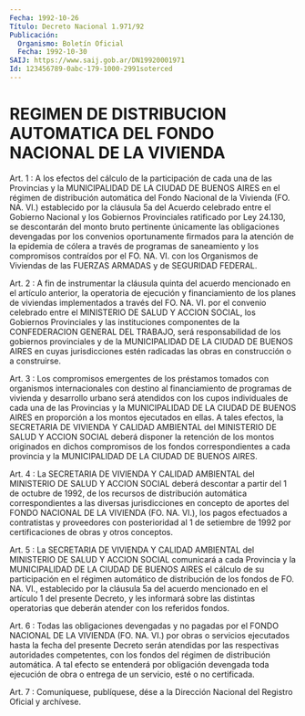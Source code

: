 ```yaml
---
Fecha: 1992-10-26
Título: Decreto Nacional 1.971/92
Publicación:
  Organismo: Boletín Oficial
  Fecha: 1992-10-30
SAIJ: https://www.saij.gob.ar/DN19920001971
Id: 123456789-0abc-179-1000-2991soterced
---
```

# REGIMEN DE DISTRIBUCION AUTOMATICA DEL FONDO NACIONAL DE LA VIVIENDA

<a id="1"></a>
Art. 1 : A los efectos del cálculo de la participación de cada una de  las  Provincias  y  la MUNICIPALIDAD DE LA CIUDAD DE BUENOS AIRES en el régimen de distribución  automática  del Fondo Nacional de  la  Vivienda (FO. NA. VI.) establecido por la cláusula  5a  del Acuerdo celebrado  entre  el  Gobierno  Nacional  y  los  Gobiernos Provinciales  ratificado  por Ley 24.130, se descontarán del  monto bruto pertinente únicamente  las  obligaciones  devengadas  por los convenios  oportunamente  firmados  para la atención de la epidemia de cólera a través de programas de saneamiento  y  los  compromisos contraídos  por  el FO. NA. VI. con los Organismos de Viviendas  de las FUERZAS ARMADAS y de SEGURIDAD FEDERAL.

<a id="2"></a>
Art.  2 : A fin de instrumentar la cláusula quinta del acuerdo mencionado en  el  artículo  anterior, la operatoria de ejecución y financiamiento de los planes de  viviendas  implementados  a través del  FO.  NA. VI. por el convenio celebrado entre el MINISTERIO  DE SALUD Y ACCION SOCIAL, los Gobiernos Provinciales y las instituciones  componentes de la CONFEDERACION GENERAL DEL TRABAJO, será  responsabilidad   de  los  gobiernos  provinciales  y  de  la MUNICIPALIDAD DE LA CIUDAD  DE BUENOS AIRES en cuyas jurisdicciones estén  radicadas  las  obras  en   construcción  o  a  construirse.

<a id="3"></a>
Art.  3  : Los compromisos emergentes de los préstamos tomados con organismos  internacionales  con  destino  al financiamiento de programas  de vivienda y desarrollo urbano será atendidos  con  los cupos individuales de cada una de las Provincias y la MUNICIPALIDAD  DE  LA  CIUDAD  DE  BUENOS AIRES en proporción a los montos  ejecutados  en ellas. A tales  efectos,  la  SECRETARIA  DE VIVIENDA Y CALIDAD AMBIENTAL  del  MINISTERIO  DE  SALUD  Y  ACCION SOCIAL  deberá  disponer  la  retención de los montos originados en dichos compromisos de los fondos  correspondientes a cada provincia y la MUNICIPALIDAD DE LA CIUDAD DE BUENOS AIRES.

<a id="4"></a>
Art.  4  :  La  SECRETARIA DE VIVIENDA Y CALIDAD AMBIENTAL del MINISTERIO DE SALUD Y  ACCION  SOCIAL deberá descontar a partir del 1 de octubre de 1992, de los recursos  de  distribución  automática correspondientes  a  las  diversas  jurisdicciones  en concepto  de aportes del FONDO NACIONAL DE LA VIVIENDA (FO. NA. VI.),  los pagos efectuados a contratistas y proveedores con posterioridad al  1  de setiembre  de  1992 por certificaciones de obras y otros conceptos.

<a id="5"></a>
Art.  5  :  La  SECRETARIA DE VIVIENDA Y CALIDAD AMBIENTAL del MINISTERIO DE SALUD Y  ACCION  SOCIAL comunicará a cada Provincia y la MUNICIPALIDAD DE LA CIUDAD DE  BUENOS  AIRES  el  cálculo  de su participación  en  el  régimen  automático  de  distribución de los fondos de FO. NA. VI., establecido por la cláusula  5a  del acuerdo mencionado  en  el artículo 1 del presente Decreto, y les informará sobre  las  distintas  operatorias  que  deberán  atender  con  los referidos fondos.

<a id="6"></a>
Art. 6 : Todas las obligaciones devengadas y no pagadas por el FONDO  NACIONAL  DE LA VIVIENDA (FO. NA. VI.) por obras o servicios ejecutados hasta la  fecha del presente Decreto serán atendidas por las  respectivas  autoridades   competentes,  con  los  fondos  del régimen de distribución automática.  A  tal efecto se entenderá por obligación  devengada  toda  ejecución  de obra  o  entrega  de  un servicio, esté o no certificada.

<a id="7"></a>
Art. 7 : Comuníquese, publíquese, dése a la Dirección Nacional del Registro Oficial y archívese.